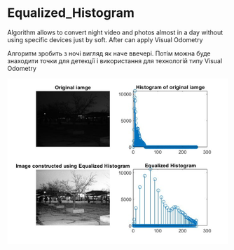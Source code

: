 # Equalized_Histogram
Algorithm allows to convert night video and photos  almost in a day without using specific devices just by soft. After can apply Visual Odometry

Алгоритм зробить з ночі вигляд як наче ввечері. Потім можна буде знаходити точки для детекції і використання для технологій типу Visual Odometry



![equalized_histogram](EqualizedHistogram1/resources/photos/equalized_histogram.jpg)
